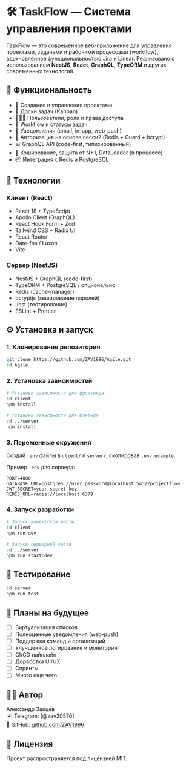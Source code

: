 # 🛠️ TaskFlow — Система управления проектами

TaskFlow — это современное веб-приложение для управления проектами, задачами и рабочими процессами (workflow), вдохновлённое функциональностью Jira и Linear. Реализовано с использованием **NestJS**, **React**, **GraphQL**, **TypeORM** и других современных технологий.


## 🚀 Функциональность

- 📁 Создание и управление проектами
- 🧩 Доски задач (Kanban)
- 🧑‍🤝‍🧑 Пользователи, роли и права доступа
- 🔄 Workflow и статусы задач
- 📨 Уведомления (email, in-app, web-push)
- 🔐 Авторизация на основе сессий (Redis + Guard + bcrypt)
- 📊 GraphQL API (code-first, типизированный)
- 🧠 Кэширование, защита от N+1, DataLoader (в процессе)
- 📦 Интеграция с Redis и PostgreSQL

## 🧱 Технологии

### Клиент (React)
- React 18 + TypeScript
- Apollo Client (GraphQL)
- React Hook Form + Zod
- Tailwind CSS + Radix UI
- React Router
- Date-fns / Luxon
- Vite

### Сервер (NestJS)
- NestJS + GraphQL (code-first)
- TypeORM + PostgreSQL / опционально
- Redis (cache-manager)
- bcryptjs (хеширование паролей)
- Jest (тестирование)
- ESLint + Prettier

## ⚙️ Установка и запуск

### 1. Клонирование репозитория
```bash
git clone https://github.com/ZAV1996/Agile.git
cd Agile
```

### 2. Установка зависимостей
```bash
# Установи зависимости для фронтенда
cd client
npm install

# Установи зависимости для бэкенда
cd ../server
npm install
```

### 3. Переменные окружения

Создай `.env` файлы в `client/` и `server/`, скопировав `.env.example`.

Пример `.env` для сервера:
```env
PORT=4000
DATABASE_URL=postgres://user:password@localhost:5432/projectflow
JWT_SECRET=your-secret-key
REDIS_URL=redis://localhost:6379
```

### 4. Запуск разработки
```bash
# Запуск клиентской части
cd client
npm run dev

# Запуск серверной части
cd ../server
npm run start:dev
```

## 🧪 Тестирование
```bash
cd server
npm run test
```

## 📌 Планы на будущее
- [ ] Виртуализация списков
- [ ] Полноценные уведомления (web-push)
- [ ] Поддержка команд и организаций
- [ ] Улучшенное логирование и мониторинг
- [ ] CI/CD пайплайн
- [ ] Доработка UI/UX
- [ ] Спринты
- [ ] Много еще чего ....

## 👨‍💻 Автор
Александр Зайцев  
✉️ Telegram: [@zav20570]  
🔗 GitHub: [github.com/ZAV1996](https://github.com/ZAV1996)

## 📝 Лицензия
Проект распространяется под лицензией MIT.

